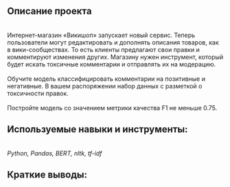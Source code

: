 ## Описание проекта
<br>Интернет-магазин «Викишоп» запускает новый сервис. Теперь пользователи могут редактировать и дополнять описания товаров, как в вики-сообществах. То есть клиенты предлагают свои правки и комментируют изменения других. Магазину нужен инструмент, который будет искать токсичные комментарии и отправлять их на модерацию.<br>
<br>Обучите модель классифицировать комментарии на позитивные и негативные. В вашем распоряжении набор данных с разметкой о токсичности правок.<br>
<br>Постройте модель со значением метрики качества F1 не меньше 0.75.<br>
## Используемые навыки и инструменты:<br>
<br> *Python, Pandas, BERT, nltk, tf-idf*<br>
 ## Краткие выводы: <br>
